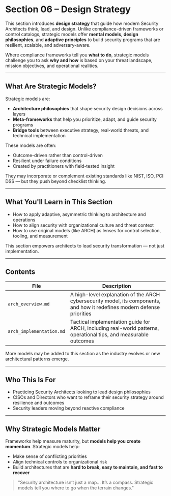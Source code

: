 # Section 06 – Design Strategy

This section introduces **design strategy** that guide how modern Security Architects think, lead, and design. Unlike compliance-driven frameworks or control catalogs, strategic models offer **mental models**, **design philosophies**, and **adaptive principles** to build security programs that are resilient, scalable, and adversary-aware.

Where compliance frameworks tell you **what to do**, strategic models challenge you to ask **why and how** is based on your threat landscape, mission objectives, and operational realities.

---

## What Are Strategic Models?
Strategic models are:
- **Architecture philosophies** that shape security design decisions across layers
- **Meta-frameworks** that help you prioritize, adapt, and guide security programs
- **Bridge tools** between executive strategy, real-world threats, and technical implementation

These models are often:
- Outcome-driven rather than control-driven
- Resilient under failure conditions
- Created by practitioners with field-tested insight

They may incorporate or complement existing standards like NIST, ISO, PCI DSS — but they push beyond checklist thinking.

---

## What You'll Learn in This Section
- How to apply adaptive, asymmetric thinking to architecture and operations
- How to align security with organizational culture and threat context
- How to use original models (like ARCH) as lenses for control selection, tooling, and measurement

This section empowers architects to lead security transformation — not just implementation.

---

## Contents

| File | Description |
|------|-------------|
| `arch_overview.md` | A high-level explanation of the ARCH cybersecurity model, its components, and how it redefines modern defense priorities |
| `arch_implementation.md` | Tactical implementation guide for ARCH, including real-world patterns, operational tips, and measurable outcomes |

More models may be added to this section as the industry evolves or new architectural patterns emerge.

---

## Who This Is For
- Practicing Security Architects looking to lead design philosophies
- CISOs and Directors who want to reframe their security strategy around resilience and outcomes
- Security leaders moving beyond reactive compliance

---

## Why Strategic Models Matter
Frameworks help measure maturity, but **models help you create momentum**. Strategic models help:
- Make sense of conflicting priorities
- Align technical controls to organizational risk
- Build architectures that are **hard to break, easy to maintain, and fast to recover**

> "Security architecture isn’t just a map... It’s a compass. Strategic models tell you where to go when the terrain changes."
